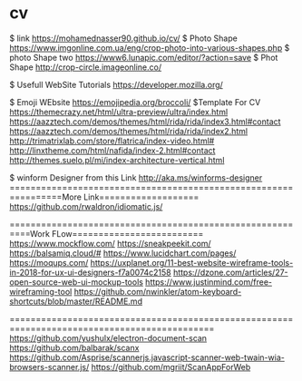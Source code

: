 # cv
$ link https://mohamednasser90.github.io/cv/
$ Photo Shape https://www.imgonline.com.ua/eng/crop-photo-into-various-shapes.php
$ photo Shape two https://www6.lunapic.com/editor/?action=save
$ Phot Shape http://crop-circle.imageonline.co/


$ Usefull WebSite Tutorials
https://developer.mozilla.org/

$ Emoji WEbsite
https://emojipedia.org/broccoli/
$Template For CV
https://themecrazy.net/html/ultra-preview/ultra/index.html
https://aazztech.com/demos/themes/html/rida/rida/index3.html#contact
https://aazztech.com/demos/themes/html/rida/rida/index2.html
http://trimatrixlab.com/store/flatrica/index-video.html#
http://linxtheme.com/html/nafida/index-2.html#contact
http://themes.suelo.pl/mi/index-architecture-vertical.html


$ winform Designer  from this Link
http://aka.ms/winforms-designer
================================================================More Link===================
https://github.com/rwaldron/idiomatic.js/

==========================================================Work FLow=========================
https://www.mockflow.com/
https://sneakpeekit.com/
https://balsamiq.cloud/#
https://www.lucidchart.com/pages/
https://moqups.com/
https://uxplanet.org/11-best-website-wireframe-tools-in-2018-for-ux-ui-designers-f7a0074c2158
https://dzone.com/articles/27-open-source-web-ui-mockup-tools
https://www.justinmind.com/free-wireframing-tool
https://github.com/nwinkler/atom-keyboard-shortcuts/blob/master/README.md

=============================================================================================
https://github.com/yushulx/electron-document-scan
https://github.com/balbarak/scanx
https://github.com/Asprise/scannerjs.javascript-scanner-web-twain-wia-browsers-scanner.js/
https://github.com/mgriit/ScanAppForWeb



